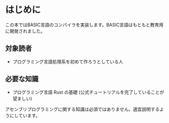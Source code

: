 # はじめに

この本ではBASIC言語のコンパイラを実装します。BASIC言語はもともと教育用に開発されました。

## 対象読者

- プログラミング言語処理系を初めて作ろうとしている人

## 必要な知識

- プログラミング言語 Rust の基礎 (公式チュートリアルを完了していることが望ましい)

アセンブリプログラミングに関する知識は必須ではありません。適宜説明するようにしています。
